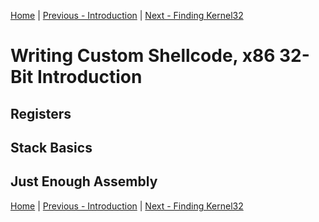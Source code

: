 [Home](https://plackyhacker.github.io) | [Previous - Introduction](https://plackyhacker.github.io/shellcodez/intro) | [Next - Finding Kernel32](https://plackyhacker.github.io/shellcodez/finding-kernel32)

# Writing Custom Shellcode, x86 32-Bit Introduction

## Registers

## Stack Basics

## Just Enough Assembly

[Home](https://plackyhacker.github.io) | [Previous - Introduction](https://plackyhacker.github.io/shellcodez/intro) | [Next - Finding Kernel32](https://plackyhacker.github.io/shellcodez/finding-kernel32)
